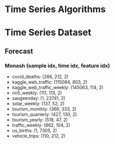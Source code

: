 # Time Series Algorithms

# Time Series Dataset

## Forecast

### Monash (sample idx, time idx, feature idx)
 - covid_deaths: (266, 212, 2)
 - kaggle_web_traffic: (115084, 803, 2)
 - kaggle_web_traffic_weekly: (145063, 114, 2)
 - nn5_weekly: (111, 113, 2)
 - saugeenday: (1, 23741, 2)
 - solar_weekly: (137, 52, 2)
 - tourism_monthly: (366, 333, 2)
 - tourism_quarterly: (427, 130, 2)
 - tourism_yearly: (518, 47, 2)
 - traffic_weekly: (862, 104, 2)
 - us_births: (1, 7305, 2)
 - vehicle_trips: (110, 212, 2)